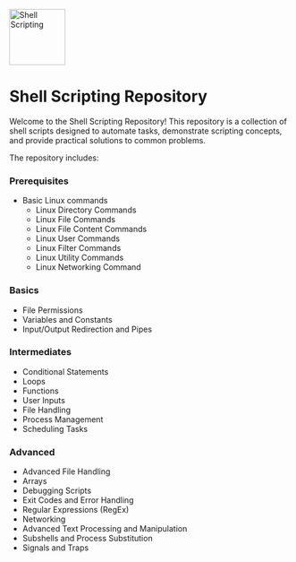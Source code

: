 <img src="https://runcode-app-public.s3.amazonaws.com/images/bash-shell-script-online-editor-compiler.original.png" alt="Shell Scripting" width=100></img>
# Shell Scripting Repository

Welcome to the Shell Scripting Repository! This repository is a collection of shell scripts designed to automate tasks, demonstrate scripting concepts, and provide practical solutions to common problems.

The repository includes:

### Prerequisites
- Basic Linux commands
    - Linux Directory Commands
    - Linux File Commands
    - Linux File Content Commands
    - Linux User Commands
    - Linux Filter Commands
    - Linux Utility Commands
    - Linux Networking Command

### Basics
- File Permissions
- Variables and Constants
- Input/Output Redirection and Pipes

### Intermediates
- Conditional Statements
- Loops
- Functions
- User Inputs
- File Handling
- Process Management
- Scheduling Tasks

### Advanced 
- Advanced File Handling
- Arrays
- Debugging Scripts
- Exit Codes and Error Handling
- Regular Expressions (RegEx)
- Networking
- Advanced Text Processing and Manipulation
- Subshells and Process Substitution
- Signals and Traps

